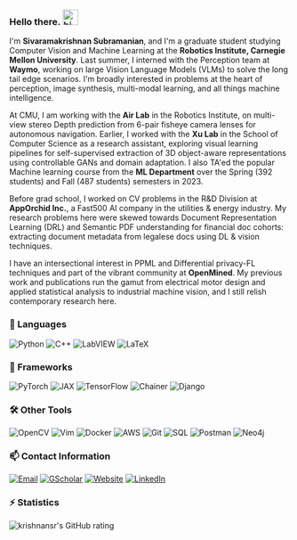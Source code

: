 ### Hello there. <img src="https://user-images.githubusercontent.com/1303154/88677602-1635ba80-d120-11ea-84d8-d263ba5fc3c0.gif" width="28" height="28" alt="hi">

I'm **Sivaramakrishnan Subramanian**, and I'm a graduate student studying Computer Vision and Machine Learning at the **Robotics Institute, Carnegie Mellon University**. Last summer, I interned with the Perception team at **Waymo**, working on large Vision Language Models (VLMs) to solve the long tail edge scenarios. I'm broadly interested in problems at the heart of perception, image synthesis, multi-modal learning, and all things machine intelligence.

At CMU, I am working with the **Air Lab** in the Robotics Institute, on multi-view stereo Depth prediction from 6-pair fisheye camera lenses for autonomous navigation. Earlier, I worked with the **Xu Lab** in the School of Computer Science as a research assistant, exploring visual learning pipelines for self-supervised extraction of 3D object-aware representations using controllable GANs and domain adaptation. I also TA'ed the popular Machine learning course from the **ML Department** over the Spring (392 students) and Fall (487 students) semesters in 2023.

Before grad school, I worked on CV problems in the R&D Division at **AppOrchid Inc.**, a Fast500 AI company in the utilities & energy industry. My research problems here were skewed towards Document Representation Learning (DRL) and Semantic PDF understanding for financial doc cohorts: extracting document metadata from legalese docs using DL & vision techniques.

I have an intersectional interest in PPML and Differential privacy-FL techniques and part of the vibrant community at **OpenMined**. My previous work and publications run the gamut from electrical motor design and applied statistical analysis to industrial machine vision, and I still relish contemporary research here.

### 💬 Languages
![Python](https://img.shields.io/badge/python-3670A0?style=for-the-badge&logo=python&logoColor=ffdd54)
![C++](https://img.shields.io/badge/c++-%2300599C.svg?style=for-the-badge&logo=c%2B%2B&logoColor=white)
![LabVIEW](https://img.shields.io/badge/LabVIEW-%23008080.svg?style=for-the-badge&logo=labview&color=636363)
![LaTeX](https://img.shields.io/badge/latex-%23008080.svg?style=for-the-badge&logo=latex&logoColor=white)

### 🔭 Frameworks
![PyTorch](https://img.shields.io/badge/pytorch-%230769AD.svg?style=for-the-badge&logo=pytorch)
![JAX](https://img.shields.io/badge/jax-21a79b?style=for-the-badge&logo=google&logoColor=9d22b2)
![TensorFlow](https://img.shields.io/badge/TensorFlow-%23FF6F00.svg?style=for-the-badge&logo=TensorFlow&logoColor=white)
![Chainer](https://img.shields.io/badge/chainer-%23000000.svg?style=for-the-badge&logo=chainlink&logoColor=red)
![Django](https://img.shields.io/badge/django-%2320232a.svg?style=for-the-badge&logo=django&logoColor=%2361DAFB)

### 🛠 Other Tools
![OpenCV](https://img.shields.io/badge/opencv-000000.svg?style=for-the-badge&logo=opencv)
![Vim](https://img.shields.io/badge/VIM-%2311AB00.svg?style=for-the-badge&logo=vim&logoColor=white)
![Docker](https://img.shields.io/badge/docker-000137.svg?style=for-the-badge&logo=docker)
![AWS](https://img.shields.io/badge/aws-C35B17.svg?style=for-the-badge&logo=amazonaws)
![Git](https://img.shields.io/badge/git-%23F05033.svg?style=for-the-badge&logo=git&logoColor=white)
![SQL](https://img.shields.io/badge/postgres-B0DBF1.svg?style=for-the-badge&logo=postgresql)
![Postman](https://img.shields.io/badge/Postman-FF6C37?style=for-the-badge&logo=postman&logoColor=white)
![Neo4j](https://img.shields.io/badge/neo4j-470137.svg?style=for-the-badge&logo=neo4j)

### 📫 Contact Information
[![Email](https://img.shields.io/badge/Email-D14836?style=for-the-badge&logo=gmail&logoColor=white)](mailto:sivarams@cs.cmu.edu)
[![GScholar](https://img.shields.io/badge/Scholar-4084f2?style=for-the-badge&logo=googlescholar&logoColor=white)](https://scholar.google.com/citations?user=73VbzzAAAAAJ&hl=en)
[![Website](https://img.shields.io/badge/Website-%23000000.svg?style=for-the-badge&logo=InfluxDB&logoColor=white)](https://krishnansr.github.io/)
[![LinkedIn](https://img.shields.io/badge/linkedin-%230077B5.svg?style=for-the-badge&logo=linkedin&logoColor=white)](https://www.linkedin.com/in/sivaramakrishnan-subramanian/)

### ⚡ Statistics
<!-- ![krishnansr's github stats](https://github-readme-stats.vercel.app/api?username=krishnansr&count_private=true&theme=tokyonight&hide=contribs,prs) -->
![krishnansr's GitHub rating](https://github-readme-stats.vercel.app/api?username=krishnansr&show_icons=true&count_private=true&hide=stars)


<!--
**krishnansr/krishnansr** is a ✨ _special_ ✨ repository because its `README.md` (this file) appears on your GitHub profile.

Here are some ideas to get you started:

- 🔭 I’m currently working on ...
- 🌱 I’m currently learning ...
- 👯 I’m looking to collaborate on ...
- 🤔 I’m looking for help with ...
- 💬 Ask me about ...
- 📫 How to reach me: ...
- 😄 Pronouns: ...
- ⚡ Fun fact: ...
-->

